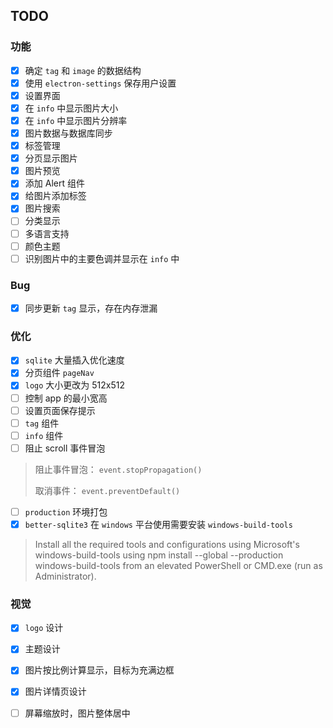 ## TODO

### 功能

- [x] 确定 `tag` 和 `image` 的数据结构
- [x] 使用 `electron-settings` 保存用户设置
- [x] 设置界面
- [x] 在 `info` 中显示图片大小
- [x] 在 `info` 中显示图片分辨率
- [x] 图片数据与数据库同步
- [x] 标签管理
- [x] 分页显示图片
- [x] 图片预览
- [x] 添加 Alert 组件
- [x] 给图片添加标签
- [x] 图片搜索
- [ ] 分类显示
- [ ] 多语言支持
- [ ] 颜色主题
- [ ] 识别图片中的主要色调并显示在 `info` 中

### Bug

- [x] 同步更新 `tag` 显示，存在内存泄漏

### 优化

- [x] `sqlite` 大量插入优化速度
- [x] 分页组件 `pageNav`
- [x] `logo` 大小更改为 512x512
- [ ] 控制 app 的最小宽高
- [ ] 设置页面保存提示
- [ ] `tag` 组件
- [ ] `info` 组件
- [ ] 阻止 scroll 事件冒泡
> 阻止事件冒泡： `event.stopPropagation()`
>
> 取消事件： `event.preventDefault()`
- [ ] `production` 环境打包
- [x] `better-sqlite3` 在 `windows` 平台使用需要安装 `windows-build-tools`
> Install all the required tools and configurations using Microsoft's windows-build-tools using npm install --global --production windows-build-tools from an elevated PowerShell or CMD.exe (run as Administrator).

### 视觉

- [x] `logo` 设计
- [x] 主题设计
- [x] 图片按比例计算显示，目标为充满边框
- [x] 图片详情页设计
- [ ] 屏幕缩放时，图片整体居中

